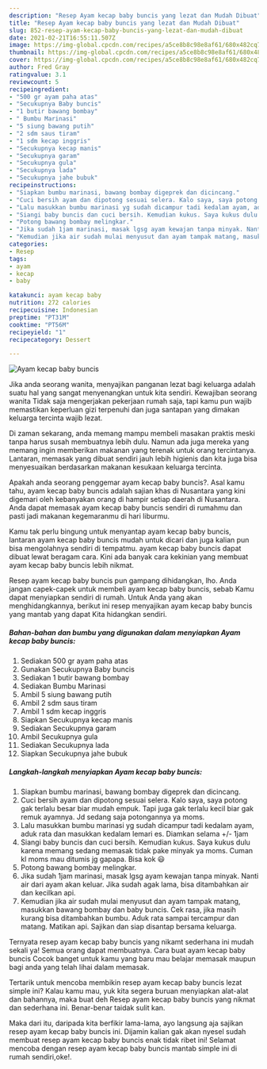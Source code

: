 ```yaml
---
description: "Resep Ayam kecap baby buncis yang lezat dan Mudah Dibuat"
title: "Resep Ayam kecap baby buncis yang lezat dan Mudah Dibuat"
slug: 852-resep-ayam-kecap-baby-buncis-yang-lezat-dan-mudah-dibuat
date: 2021-02-21T16:55:11.507Z
image: https://img-global.cpcdn.com/recipes/a5ce8b8c98e8af61/680x482cq70/ayam-kecap-baby-buncis-foto-resep-utama.jpg
thumbnail: https://img-global.cpcdn.com/recipes/a5ce8b8c98e8af61/680x482cq70/ayam-kecap-baby-buncis-foto-resep-utama.jpg
cover: https://img-global.cpcdn.com/recipes/a5ce8b8c98e8af61/680x482cq70/ayam-kecap-baby-buncis-foto-resep-utama.jpg
author: Fred Gray
ratingvalue: 3.1
reviewcount: 5
recipeingredient:
- "500 gr ayam paha atas"
- "Secukupnya Baby buncis"
- "1 butir bawang bombay"
- " Bumbu Marinasi"
- "5 siung bawang putih"
- "2 sdm saus tiram"
- "1 sdm kecap inggris"
- "Secukupnya kecap manis"
- "Secukupnya garam"
- "Secukupnya gula"
- "Secukupnya lada"
- "Secukupnya jahe bubuk"
recipeinstructions:
- "Siapkan bumbu marinasi, bawang bombay digeprek dan dicincang."
- "Cuci bersih ayam dan dipotong sesuai selera. Kalo saya, saya potong gak terlalu besar biar mudah empuk. Tapi juga gak terlalu kecil biar gak remuk ayamnya. Jd sedang saja potongannya ya moms."
- "Lalu masukkan bumbu marinasi yg sudah dicampur tadi kedalam ayam, aduk rata dan masukkan kedalam lemari es. Diamkan selama +/- 1jam"
- "Siangi baby buncis dan cuci bersih. Kemudian kukus. Saya kukus dulu karena memang sedang memasak tidak pake minyak ya moms. Cuman kl moms mau ditumis jg gapapa. Bisa kok 😃"
- "Potong bawang bombay melingkar."
- "Jika sudah 1jam marinasi, masak lgsg ayam kewajan tanpa minyak. Nanti air dari ayam akan keluar. Jika sudah agak lama, bisa ditambahkan air dan kecilkan api."
- "Kemudian jika air sudah mulai menyusut dan ayam tampak matang, masukkan bawang bombay dan baby buncis. Cek rasa, jika masih kurang bisa ditambahkan bumbu. Aduk rata sampai tercampur dan matang. Matikan api. Sajikan dan siap disantap bersama keluarga."
categories:
- Resep
tags:
- ayam
- kecap
- baby

katakunci: ayam kecap baby 
nutrition: 272 calories
recipecuisine: Indonesian
preptime: "PT31M"
cooktime: "PT56M"
recipeyield: "1"
recipecategory: Dessert

---
```



![Ayam kecap baby buncis](https://img-global.cpcdn.com/recipes/a5ce8b8c98e8af61/680x482cq70/ayam-kecap-baby-buncis-foto-resep-utama.jpg)

Jika anda seorang wanita, menyajikan panganan lezat bagi keluarga adalah suatu hal yang sangat menyenangkan untuk kita sendiri. Kewajiban seorang  wanita Tidak saja mengerjakan pekerjaan rumah saja, tapi kamu pun wajib memastikan keperluan gizi terpenuhi dan juga santapan yang dimakan keluarga tercinta wajib lezat.

Di zaman  sekarang, anda memang mampu membeli masakan praktis meski tanpa harus susah membuatnya lebih dulu. Namun ada juga mereka yang memang ingin memberikan makanan yang terenak untuk orang tercintanya. Lantaran, memasak yang dibuat sendiri jauh lebih higienis dan kita juga bisa menyesuaikan berdasarkan makanan kesukaan keluarga tercinta. 



Apakah anda seorang penggemar ayam kecap baby buncis?. Asal kamu tahu, ayam kecap baby buncis adalah sajian khas di Nusantara yang kini digemari oleh kebanyakan orang di hampir setiap daerah di Nusantara. Anda dapat memasak ayam kecap baby buncis sendiri di rumahmu dan pasti jadi makanan kegemaranmu di hari liburmu.

Kamu tak perlu bingung untuk menyantap ayam kecap baby buncis, lantaran ayam kecap baby buncis mudah untuk dicari dan juga kalian pun bisa mengolahnya sendiri di tempatmu. ayam kecap baby buncis dapat dibuat lewat beragam cara. Kini ada banyak cara kekinian yang membuat ayam kecap baby buncis lebih nikmat.

Resep ayam kecap baby buncis pun gampang dihidangkan, lho. Anda jangan capek-capek untuk membeli ayam kecap baby buncis, sebab Kamu dapat menyiapkan sendiri di rumah. Untuk Anda yang akan menghidangkannya, berikut ini resep menyajikan ayam kecap baby buncis yang mantab yang dapat Kita hidangkan sendiri.

<!--inarticleads1-->

##### Bahan-bahan dan bumbu yang digunakan dalam menyiapkan Ayam kecap baby buncis:

1. Sediakan 500 gr ayam paha atas
1. Gunakan Secukupnya Baby buncis
1. Sediakan 1 butir bawang bombay
1. Sediakan  Bumbu Marinasi
1. Ambil 5 siung bawang putih
1. Ambil 2 sdm saus tiram
1. Ambil 1 sdm kecap inggris
1. Siapkan Secukupnya kecap manis
1. Sediakan Secukupnya garam
1. Ambil Secukupnya gula
1. Sediakan Secukupnya lada
1. Siapkan Secukupnya jahe bubuk




<!--inarticleads2-->

##### Langkah-langkah menyiapkan Ayam kecap baby buncis:

1. Siapkan bumbu marinasi, bawang bombay digeprek dan dicincang.
1. Cuci bersih ayam dan dipotong sesuai selera. Kalo saya, saya potong gak terlalu besar biar mudah empuk. Tapi juga gak terlalu kecil biar gak remuk ayamnya. Jd sedang saja potongannya ya moms.
1. Lalu masukkan bumbu marinasi yg sudah dicampur tadi kedalam ayam, aduk rata dan masukkan kedalam lemari es. Diamkan selama +/- 1jam
1. Siangi baby buncis dan cuci bersih. Kemudian kukus. Saya kukus dulu karena memang sedang memasak tidak pake minyak ya moms. Cuman kl moms mau ditumis jg gapapa. Bisa kok 😃
1. Potong bawang bombay melingkar.
1. Jika sudah 1jam marinasi, masak lgsg ayam kewajan tanpa minyak. Nanti air dari ayam akan keluar. Jika sudah agak lama, bisa ditambahkan air dan kecilkan api.
1. Kemudian jika air sudah mulai menyusut dan ayam tampak matang, masukkan bawang bombay dan baby buncis. Cek rasa, jika masih kurang bisa ditambahkan bumbu. Aduk rata sampai tercampur dan matang. Matikan api. Sajikan dan siap disantap bersama keluarga.




Ternyata resep ayam kecap baby buncis yang nikamt sederhana ini mudah sekali ya! Semua orang dapat membuatnya. Cara buat ayam kecap baby buncis Cocok banget untuk kamu yang baru mau belajar memasak maupun bagi anda yang telah lihai dalam memasak.

Tertarik untuk mencoba membikin resep ayam kecap baby buncis lezat simple ini? Kalau kamu mau, yuk kita segera buruan menyiapkan alat-alat dan bahannya, maka buat deh Resep ayam kecap baby buncis yang nikmat dan sederhana ini. Benar-benar taidak sulit kan. 

Maka dari itu, daripada kita berfikir lama-lama, ayo langsung aja sajikan resep ayam kecap baby buncis ini. Dijamin kalian gak akan nyesel sudah membuat resep ayam kecap baby buncis enak tidak ribet ini! Selamat mencoba dengan resep ayam kecap baby buncis mantab simple ini di rumah sendiri,oke!.

